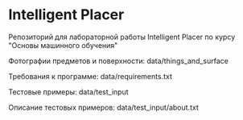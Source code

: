 # Intelligent Placer
Репозиторий для лабораторной работы Intelligent Placer по курсу "Основы машинного обучения"

Фотографии предметов и поверхности: data/things_and_surface

Требования к программе: data/requirements.txt

Тестовые примеры: data/test_input

Описание тестовых примеров: data/test_input/about.txt
